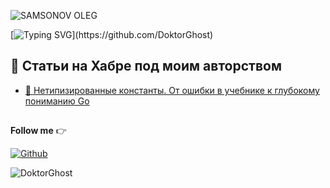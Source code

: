 ![SAMSONOV OLEG](https://i.ibb.co/ccG6d1k/11.jpg)

[![Typing SVG](https://readme-typing-svg.demolab.com?font=Fira+Code&pause=500&center=true&vCenter=true&multiline=true&random=false&width=1000&height=200&lines=Всем+привет!+Добро+пожаловать+в+мой+GitHub+профиль!;Меня+зовут+Олег,+я+начинающий+GO-разработчик.;Пытаюсь+познать+искусство+программирования+и+начать+свой+путь+в+IT.;Надесь+найти+компанию,+где+лид+скажет+эйчару:;"Этот+смешной.+Берем+его+без+собеседования"!)](https://github.com/DoktorGhost)

## 🚀 Статьи на Хабре под моим авторством  
 
- [🔹 Нетипизированные константы. От ошибки в учебнике к глубокому пониманию Go](https://habr.com/ru/companies/automacon/articles/874144/)  


##
**Follow me**  👉 

[![Github](https://img.shields.io/github/followers/DoktorGhost?label=Follow&style=social)](https://github.com/DoktorGhost)

<p align="left"> <img src="https://komarev.com/ghpvc/?username=DoktorGhost&label=Profile%20views&color=0e75b6&style=flat" alt="DoktorGhost" /> </p>
